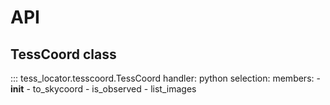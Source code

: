 # API


##  TessCoord class

::: tess_locator.tesscoord.TessCoord
    handler: python
    selection:
        members:
        - __init__
        - to_skycoord
        - is_observed
        - list_images

